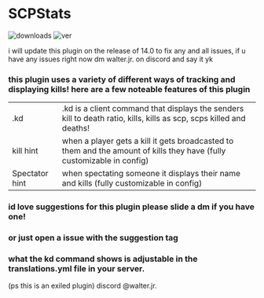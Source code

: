 # SCPStats
![downloads](https://img.shields.io/github/downloads/BTF-SCPSL/SCPStats/total?logo=github&style=for-the-badge)
![ver](https://img.shields.io/github/v/release/BTF-SCPSL/SCPStats?include_prereleases&logo=github&style=for-the-badge)

i will update this plugin on the release of 14.0 to fix any and all issues, if u have any issues right now dm walter.jr. on discord and say it yk 

### this plugin uses a variety of different ways of tracking and displaying kills!  here are a few noteable features of this plugin
| |  |
| --- | --- |
| .kd | .kd is a client command that displays the senders kill to death ratio, kills, kills as scp, scps killed and deaths! |
| kill hint | when a player gets a kill it gets broadcasted to them and the amount of kills they have (fully customizable in config) |
| Spectator hint | when spectating someone it displays their name and kills (fully customizable in config) |

### id love suggestions for this plugin please slide a dm if you have one!
### or just open a issue with the suggestion tag
### what the kd command shows is adjustable in the translations.yml file in your server. 
(ps this is an exiled plugin)
discord @walter.jr.

